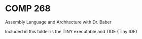 # COMP 268

Assembly Language and Architecture with Dr. Baber

Included in this folder is the TINY executable and TIDE (Tiny IDE)
